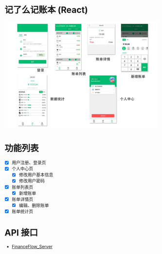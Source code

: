 # 记了么记账本 (React)

![页面展示](./src/assets/page.png)

# 功能列表
- [x] 用户注册、登录页
- [x] 个人中心页
  - [x] 修改用户基本信息
  - [x] 修改用户密码
- [x] 账单列表页
  - [x] 新增账单
- [x] 账单详情页
  - [x] 编辑、删除账单
- [x] 账单统计页

# API 接口
- [FinanceFlow_Server](https://github.com/XSnowHoly/FinanceFlow_Server)